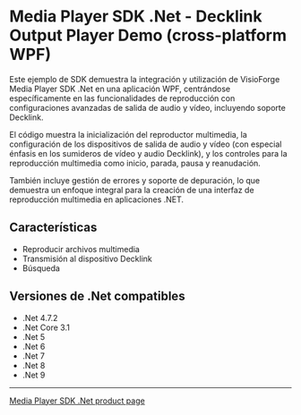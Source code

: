 # Media Player SDK .Net - Decklink Output Player Demo (cross-platform WPF)

Este ejemplo de SDK demuestra la integración y utilización de VisioForge Media Player SDK .Net en una aplicación WPF, centrándose específicamente en las funcionalidades de reproducción con configuraciones avanzadas de salida de audio y vídeo, incluyendo soporte Decklink.

El código muestra la inicialización del reproductor multimedia, la configuración de los dispositivos de salida de audio y vídeo (con especial énfasis en los sumideros de vídeo y audio Decklink), y los controles para la reproducción multimedia como inicio, parada, pausa y reanudación.

También incluye gestión de errores y soporte de depuración, lo que demuestra un enfoque integral para la creación de una interfaz de reproducción multimedia en aplicaciones .NET.

## Características

- Reproducir archivos multimedia
- Transmisión al dispositivo Decklink
- Búsqueda

## Versiones de .Net compatibles

- .Net 4.7.2
- .Net Core 3.1
- .Net 5
- .Net 6
- .Net 7
- .Net 8
- .Net 9

---

[Media Player SDK .Net product page](https://www.visioforge.com/media-player-sdk-net)
